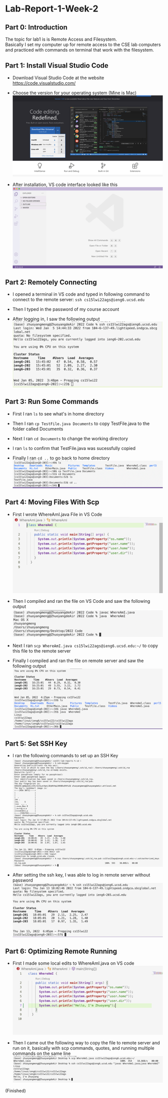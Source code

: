 # Lab-Report-1-Week-2


## Part 0: Introduction
The topic for lab1 is is Remote Access and Filesystem. \
Basically I set my computer up for remote access to the CSE lab computers and practiced with commands on terminal that work with the filesystem.


## Part 1: Install Visual Studio Code
* Download Visual Studio Code at the website   https://code.visualstudio.com/

* Choose the version for your operating system (Mine is Mac) ![Image](Installation.png)

* After installation, VS code interface looked like this ![Image](VSCode.png)


## Part 2: Remotely Connecting
* I opened a terminal in VS code and typed in following command to connect to the remote server: `ssh cs15lwi22ags@ieng6.ucsd.edu`

* Then I typed in the password of my course account

* After logging in, I saw the following output ![Image](Remote.png)


## Part 3: Run Some Commands
* First I ran `ls` to see what's in home directory

* Then I ran `cp TestFile.java Documents` to copy TestFile.java to the folder called Documents

* Next I ran `cd Documents` to change the working directory 

* I ran `ls` to confirm that TestFile.java was sucessfully copied

* Finally I ran `cd ..` to go back to home directory ![Image](TryCommands.png) 


## Part 4: Moving Files With Scp
* First I wrote WhereAmI.java File in VS Code ![Image](WhereAmI.png)

* Then I compiled and ran the file on VS Code and saw the following output ![Image](LocalRun.png)

* Next I ran `scp WhereAmI.java cs15lwi22ags@ieng6.ucsd.edu:~/` to copy this file to the remote server

* Finally I compiled and ran the file on remote server and saw the following output ![Image](RemoteRun.png)

## Part 5: Set SSH Key
* I ran the following commands to set up an SSH Key ![Image](SetKey.png)

* After setting the ssh key, I was able to log in remote server without password ![Image](LogWo.png)

## Part 6: Optimizing Remote Running
* First I made some local edits to WhereAmI.java on VS code ![Image](Edits.png)

* Then I came out the following way to copy the file to remote server and run on it, basically with scp commands, quotes, and running multiple commands on the same line     ![Image](Optimizaion.png)






(Finished)













